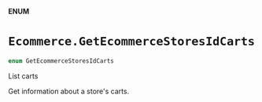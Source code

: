 **ENUM**

# `Ecommerce.GetEcommerceStoresIdCarts`

```swift
enum GetEcommerceStoresIdCarts
```

List carts

Get information about a store's carts.
